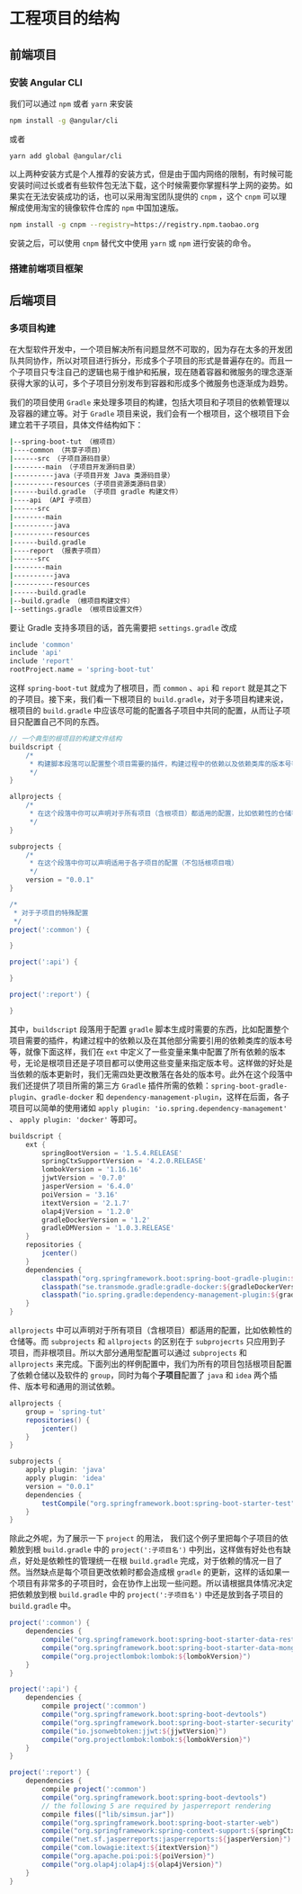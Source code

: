 # 工程项目的结构

## 前端项目

### 安装 Angular CLI

我们可以通过 `npm` 或者 `yarn` 来安装

```bash
npm install -g @angular/cli
```

或者

```
yarn add global @angular/cli
```

以上两种安装方式是个人推荐的安装方式，但是由于国内网络的限制，有时候可能安装时间过长或者有些软件包无法下载，这个时候需要你掌握科学上网的姿势。如果实在无法安装成功的话，也可以采用淘宝团队提供的 `cnpm` ，这个 `cnpm` 可以理解成使用淘宝的镜像软件仓库的 `npm` 中国加速版。

```bash
npm install -g cnpm --registry=https://registry.npm.taobao.org
```

安装之后，可以使用 `cnpm` 替代文中使用 `yarn` 或 `npm` 进行安装的命令。

### 搭建前端项目框架



## 后端项目

### 多项目构建

在大型软件开发中，一个项目解决所有问题显然不可取的，因为存在太多的开发团队共同协作，所以对项目进行拆分，形成多个子项目的形式是普遍存在的。而且一个子项目只专注自己的逻辑也易于维护和拓展，现在随着容器和微服务的理念逐渐获得大家的认可，多个子项目分别发布到容器和形成多个微服务也逐渐成为趋势。

我们的项目使用 `Gradle` 来处理多项目的构建，包括大项目和子项目的依赖管理以及容器的建立等。对于 `Gradle` 项目来说，我们会有一个根项目，这个根项目下会建立若干子项目，具体文件结构如下：

```bash
|--spring-boot-tut （根项目）
|----common （共享子项目）
|------src （子项目源码目录）
|--------main （子项目开发源码目录）
|----------java（子项目开发 Java 类源码目录）
|----------resources（子项目资源类源码目录）
|------build.gradle （子项目 gradle 构建文件）
|----api （API 子项目）
|------src
|--------main
|----------java
|----------resources
|------build.gradle
|----report （报表子项目）
|------src
|--------main
|----------java
|----------resources
|------build.gradle
|--build.gradle （根项目构建文件）
|--settings.gradle （根项目设置文件）
```

要让 Gradle 支持多项目的话，首先需要把 `settings.gradle` 改成

```gradle
include 'common'
include 'api'
include 'report'
rootProject.name = 'spring-boot-tut'
```

这样 `spring-boot-tut` 就成为了根项目，而 `common` 、`api` 和 `report` 就是其之下的子项目。接下来，我们看一下根项目的 `build.gradle`，对于多项目构建来说，根项目的 `build.gradle` 中应该尽可能的配置各子项目中共同的配置，从而让子项目只配置自己不同的东西。

```gradle
// 一个典型的根项目的构建文件结构
buildscript {
    /*
     * 构建脚本段落可以配置整个项目需要的插件，构建过程中的依赖以及依赖类库的版本号等
     */
}

allprojects {
    /*
     * 在这个段落中你可以声明对于所有项目（含根项目）都适用的配置，比如依赖性的仓储等
     */
}

subprojects {
    /*
     * 在这个段落中你可以声明适用于各子项目的配置（不包括根项目哦）
     */
    version = "0.0.1"
}

/*
 * 对于子项目的特殊配置
 */
project(':common') {

}

project(':api') {

}

project(':report') {

}
```

其中，`buildscript` 段落用于配置 `gradle` 脚本生成时需要的东西，比如配置整个项目需要的插件，构建过程中的依赖以及在其他部分需要引用的依赖类库的版本号等，就像下面这样，我们在 `ext` 中定义了一些变量来集中配置了所有依赖的版本号，无论是根项目还是子项目都可以使用这些变量来指定版本号。这样做的好处是当依赖的版本更新时，我们无需四处更改散落在各处的版本号。此外在这个段落中我们还提供了项目所需的第三方 `Gradle` 插件所需的依赖：`spring-boot-gradle-plugin`、`gradle-docker` 和 `dependency-management-plugin`，这样在后面，各子项目可以简单的使用诸如 `apply plugin: 'io.spring.dependency-management'` 、 `apply plugin: 'docker'` 等即可。

```gradle
buildscript {
    ext {
        springBootVersion = '1.5.4.RELEASE'
        springCtxSupportVersion = '4.2.0.RELEASE'
        lombokVersion = '1.16.16'
        jjwtVersion = '0.7.0'
        jasperVersion = '6.4.0'
        poiVersion = '3.16'
        itextVersion = '2.1.7'
        olap4jVersion = '1.2.0'
        gradleDockerVersion = '1.2'
        gradleDMVersion = '1.0.3.RELEASE'
    }
    repositories {
        jcenter()
    }
    dependencies {
        classpath("org.springframework.boot:spring-boot-gradle-plugin:${springBootVersion}")
        classpath("se.transmode.gradle:gradle-docker:${gradleDockerVersion}")
        classpath("io.spring.gradle:dependency-management-plugin:${gradleDMVersion}")
    }
}
```

`allprojects` 中可以声明对于所有项目（含根项目）都适用的配置，比如依赖性的仓储等。而 `subprojects` 和 `allprojects` 的区别在于 `subprojecrts` 只应用到子项目，而非根项目。所以大部分通用型配置可以通过 `subprojects` 和 `allprojects` 来完成。下面列出的样例配置中，我们为所有的项目包括根项目配置了依赖仓储以及软件的 `group`，同时为每个**子项目**配置了 `java` 和 `idea` 两个插件、版本号和通用的测试依赖。

```gradle
allprojects {
    group = 'spring-tut'
    repositories() {
        jcenter()
    }
}

subprojects {
    apply plugin: 'java'
    apply plugin: 'idea'
    version = "0.0.1"
    dependencies {
        testCompile("org.springframework.boot:spring-boot-starter-test")
    }
}
```

除此之外呢，为了展示一下 `project` 的用法， 我们这个例子里把每个子项目的依赖放到根 `build.gradle` 中的 `project(':子项目名')` 中列出，这样做有好处也有缺点，好处是依赖性的管理统一在根 `build.gradle` 完成，对于依赖的情况一目了然。当然缺点是每个项目更改依赖时都会造成根 `gradle` 的更新，这样的话如果一个项目有非常多的子项目时，会在协作上出现一些问题。所以请根据具体情况决定把依赖放到根 `build.gradle` 中的 `project(':子项目名')` 中还是放到各子项目的 `build.gradle` 中。

```gradle
project(':common') {
    dependencies {
        compile("org.springframework.boot:spring-boot-starter-data-rest")
        compile("org.springframework.boot:spring-boot-starter-data-mongodb")
        compile("org.projectlombok:lombok:${lombokVersion}")
    }
}

project(':api') {
    dependencies {
        compile project(':common')
        compile("org.springframework.boot:spring-boot-devtools")
        compile("org.springframework.boot:spring-boot-starter-security")
        compile("io.jsonwebtoken:jjwt:${jjwtVersion}")
        compile("org.projectlombok:lombok:${lombokVersion}")
    }
}

project(':report') {
    dependencies {
        compile project(':common')
        compile("org.springframework.boot:spring-boot-devtools")
        // the following 5 are required by jasperreport rendering
        compile files(["lib/simsun.jar"])
        compile("org.springframework.boot:spring-boot-starter-web")
        compile("org.springframework:spring-context-support:${springCtxSupportVersion}")
        compile("net.sf.jasperreports:jasperreports:${jasperVersion}")
        compile("com.lowagie:itext:${itextVersion}")
        compile("org.apache.poi:poi:${poiVersion}")
        compile("org.olap4j:olap4j:${olap4jVersion}")
    }
}
```



